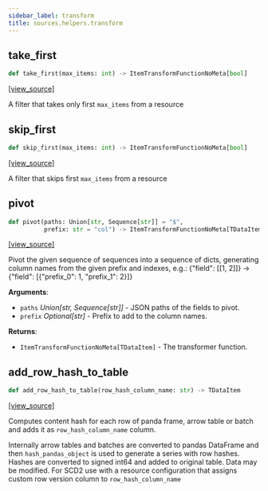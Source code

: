 ```yaml
---
sidebar_label: transform
title: sources.helpers.transform
---
```


## take\_first

```python
def take_first(max_items: int) -> ItemTransformFunctionNoMeta[bool]
```

[[view_source]](https://github.com/dlt-hub/dlt/blob/f0690715274590fc4cacf1165e3661aaa7af1c15/dlt/sources/helpers/transform.py#L10)

A filter that takes only first `max_items` from a resource

## skip\_first

```python
def skip_first(max_items: int) -> ItemTransformFunctionNoMeta[bool]
```

[[view_source]](https://github.com/dlt-hub/dlt/blob/f0690715274590fc4cacf1165e3661aaa7af1c15/dlt/sources/helpers/transform.py#L22)

A filter that skips first `max_items` from a resource

## pivot

```python
def pivot(paths: Union[str, Sequence[str]] = "$",
          prefix: str = "col") -> ItemTransformFunctionNoMeta[TDataItem]
```

[[view_source]](https://github.com/dlt-hub/dlt/blob/f0690715274590fc4cacf1165e3661aaa7af1c15/dlt/sources/helpers/transform.py#L34)

Pivot the given sequence of sequences into a sequence of dicts,
generating column names from the given prefix and indexes, e.g.:
{"field": [[1, 2]]} -> {"field": [{"prefix_0": 1, "prefix_1": 2}]}

**Arguments**:

- `paths` _Union[str, Sequence[str]]_ - JSON paths of the fields to pivot.
- `prefix` _Optional[str]_ - Prefix to add to the column names.
  

**Returns**:

- `ItemTransformFunctionNoMeta[TDataItem]` - The transformer function.

## add\_row\_hash\_to\_table

```python
def add_row_hash_to_table(row_hash_column_name: str) -> TDataItem
```

[[view_source]](https://github.com/dlt-hub/dlt/blob/f0690715274590fc4cacf1165e3661aaa7af1c15/dlt/sources/helpers/transform.py#L115)

Computes content hash for each row of panda frame, arrow table or batch and adds it as `row_hash_column_name` column.

Internally arrow tables and batches are converted to pandas DataFrame and then `hash_pandas_object` is used to
generate a series with row hashes. Hashes are converted to signed int64 and added to original table. Data may be modified.
For SCD2 use with a resource configuration that assigns custom row version column to `row_hash_column_name`


